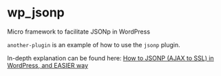 # wp_jsonp
Micro framework to facilitate JSONp in WordPress

`another-plugin` is an example of how to use the `jsonp` plugin.

In-depth explanation can be found here: [How to JSONP (AJAX to SSL) in WordPress, and EASIER way](http://www.jackreichert.com/2015/07/02/how-to-jsonp-ajax-to-ssl-in-wordpress-an-easier-way/)
